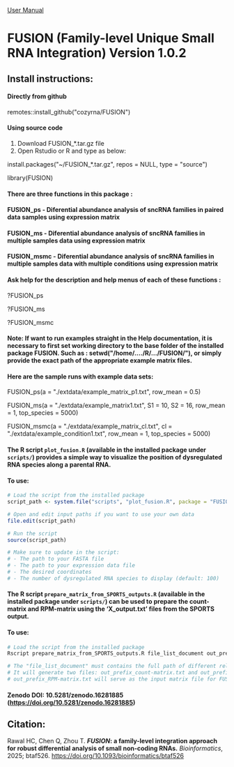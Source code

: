 
[User Manual](inst/docs/FUSION_v1.0.2_User_Manual.pdf)

# FUSION (Family-level Unique Small RNA Integration) Version 1.0.2

## Install instructions:

#### Directly from github

remotes::install_github("cozyrna/FUSION")

#### Using source code

1. Download FUSION_*.tar.gz file
2. Open Rstudio or R and type as below:

install.packages("~/FUSION_*.tar.gz", repos = NULL, type = "source")

library(FUSION)

#### There are three functions in this package : 

#### FUSION_ps - Diferential abundance analysis of sncRNA families in paired data samples using expression matrix

#### FUSION_ms - Diferential abundance analysis of sncRNA families in multiple samples data using expression matrix

#### FUSION_msmc - Diferential abundance analysis of sncRNA families in multiple samples data with multiple conditions using expression matrix
 
#### Ask help for the description and help menus of each of these functions :

?FUSION_ps

?FUSION_ms

?FUSION_msmc 

#### Note: If want to run examples straight in the Help documentation, it is necessary to first set working directory to the base folder of the installed package FUSION. Such as : setwd("/home/..../R/.../FUSION/"), or simply provide the exact path of the appropriate example matrix files.


#### Here are the sample runs with example data sets:

FUSION_ps(a = "./extdata/example_matrix_p1.txt", row_mean = 0.5)

FUSION_ms(a = "./extdata/example_matrix1.txt", S1 = 10, S2 = 16, row_mean = 1, top_species = 5000)

FUSION_msmc(a = "./extdata/example_matrix_cl.txt", cl = "./extdata/example_condition1.txt", row_mean = 1, top_species = 5000) 

#### The R script `plot_fusion.R` (available in the installed package under `scripts/`) provides a simple way to visualize the position of dysregulated RNA species along a parental RNA.
#### To use:
```r
# Load the script from the installed package
script_path <- system.file("scripts", "plot_fusion.R", package = "FUSION")

# Open and edit input paths if you want to use your own data
file.edit(script_path)  

# Run the script
source(script_path)

# Make sure to update in the script:
# - The path to your FASTA file
# - The path to your expression data file
# - The desired coordinates
# - The number of dysregulated RNA species to display (default: 100)

```
#### The R script `prepare_matrix_from_SPORTS_outputs.R` (available in the installed package under `scripts/`) can be used to prepare the count-matrix and RPM-matrix using the ‘X_output.txt’ files from the SPORTS output.
#### To use:
```r
# Load the script from the installed package
Rscript prepare_matrix_from_SPORTS_outputs.R file_list_document out_prefix

# The "file_list_document" must contains the full path of different relevant ‘_output.txt’ files (from SPORTS output). The order in which the files are listed will determine the sample order in the matrix file. Please ensure the files are arranged accordingly.
# It will generate two files: out_prefix_count-matrix.txt and out_prefix_RPM-matrix.txt
# out_prefix_RPM-matrix.txt will serve as the input matrix file for FUSION run and out_prefix_count-matrix.txt can be used as input for differential expression analysis with DESeq2, edgeR, etc. i.e. tools which requires a count-matrix as an input. 
```


#### Zenodo DOI: 10.5281/zenodo.16281885 (https://doi.org/10.5281/zenodo.16281885)
## Citation:
Rawal HC, Chen Q, Zhou T. **_FUSION_: a family-level integration approach for robust differential analysis of small non-coding RNAs.** _Bioinformatics_, 2025; btaf526. https://doi.org/10.1093/bioinformatics/btaf526
